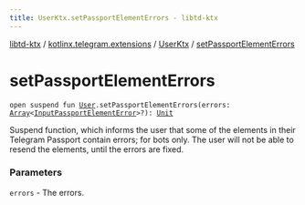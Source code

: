 ```yaml
---
title: UserKtx.setPassportElementErrors - libtd-ktx
---
```


[libtd-ktx](../../index.html) / [kotlinx.telegram.extensions](../index.html) / [UserKtx](index.html) / [setPassportElementErrors](./set-passport-element-errors.html)

# setPassportElementErrors

`open suspend fun `[`User`](https://tdlibx.github.io/td/docs/org/drinkless/td/libcore/telegram/TdApi/User.html)`.setPassportElementErrors(errors: `[`Array`](https://kotlinlang.org/api/latest/jvm/stdlib/kotlin/-array/index.html)`<`[`InputPassportElementError`](https://tdlibx.github.io/td/docs/org/drinkless/td/libcore/telegram/TdApi/InputPassportElementError.html)`>?): `[`Unit`](https://kotlinlang.org/api/latest/jvm/stdlib/kotlin/-unit/index.html)

Suspend function, which informs the user that some of the elements in their Telegram Passport
contain errors; for bots only. The user will not be able to resend the elements, until the errors
are fixed.

### Parameters

`errors` - The errors.